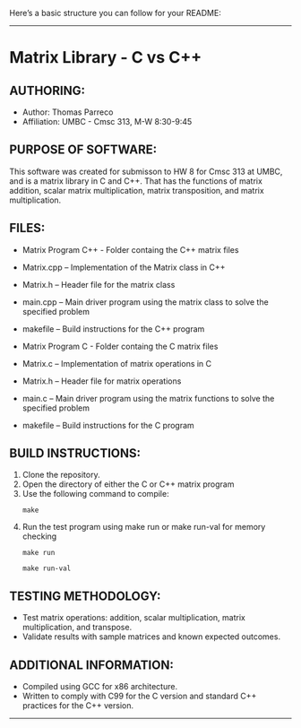 Here’s a basic structure you can follow for your README:

---

# Matrix Library - C vs C++

## AUTHORING:
- Author: Thomas Parreco
- Affiliation: UMBC - Cmsc 313, M-W 8:30-9:45

## PURPOSE OF SOFTWARE:
This software was created for submisson to HW 8 for Cmsc 313 at UMBC, and is a matrix library in C and C++.
That has the functions of matrix addition, scalar matrix multiplication, matrix transposition, and matrix multiplication.

## FILES:
- Matrix Program C++ - Folder containg the C++ matrix files
- Matrix.cpp – Implementation of the Matrix class in C++
- Matrix.h – Header file for the matrix class
- main.cpp – Main driver program using the matrix class to solve the specified problem
- makefile – Build instructions for the C++ program

- Matrix Program C  - Folder containg the C matrix files
- Matrix.c – Implementation of matrix operations in C
- Matrix.h – Header file for matrix operations
- main.c – Main driver program using the matrix functions to solve the specified problem
- makefile – Build instructions for the C program

## BUILD INSTRUCTIONS:
1. Clone the repository.
2. Open the directory of either the C or C++ matrix program
3. Use the following command to compile:
   ```
   make
   ```
4. Run the test program using make run or make run-val for memory checking
     ```
   make run
   ```
      ```
   make run-val
   ```


## TESTING METHODOLOGY:
- Test matrix operations: addition, scalar multiplication, matrix multiplication, and transpose.
- Validate results with sample matrices and known expected outcomes.

## ADDITIONAL INFORMATION:
- Compiled using GCC for x86 architecture.
- Written to comply with C99 for the C version and standard C++ practices for the C++ version.

---
